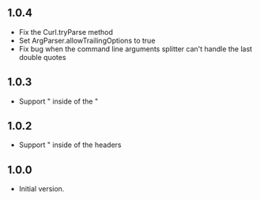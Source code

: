 ## 1.0.4

- Fix the Curl.tryParse method
- Set ArgParser.allowTrailingOptions to true
- Fix bug when the command line arguments splitter can't handle the last double quotes

## 1.0.3

- Support \" inside of the "

## 1.0.2

- Support \" inside of the headers

## 1.0.0

- Initial version.
